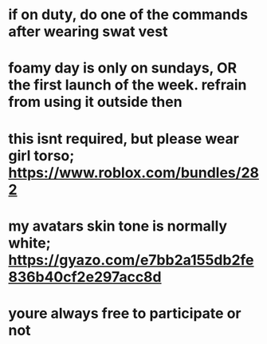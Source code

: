 # if on duty, do one of the commands after wearing swat vest
# foamy day is only on sundays, OR the first launch of the week. refrain from using it outside then
# this isnt required, but please wear girl torso; https://www.roblox.com/bundles/282
# my avatars skin tone is normally white; https://gyazo.com/e7bb2a155db2fe836b40cf2e297acc8d

# youre always free to participate or not
